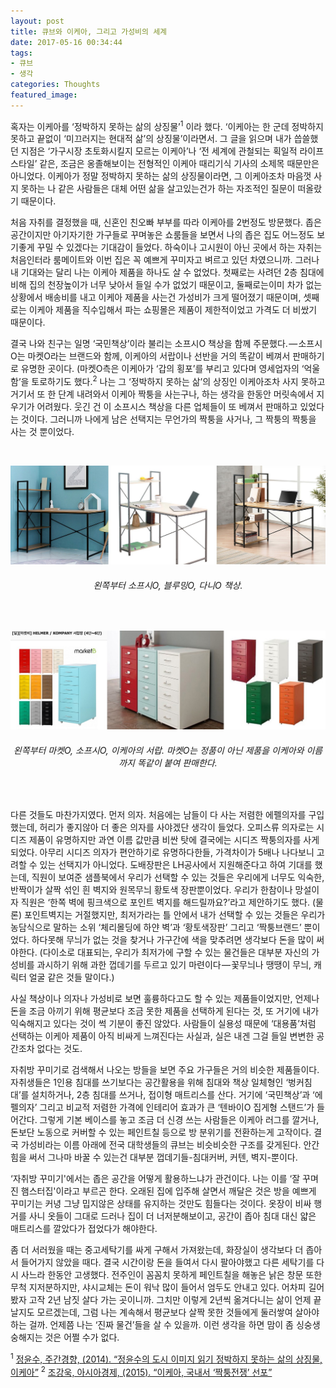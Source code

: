 ```yaml
---
layout: post
title: 큐브와 이케아, 그리고 가성비의 세계
date: 2017-05-16 00:34:44
tags:
- 큐브
- 생각
categories: Thoughts
featured_image: 
---
```

혹자는 이케아를 ‘정박하지 못하는 삶의 상징물’<sup>1</sup> 이라 했다. ‘이케아는 한 군데 정박하지 못하고 끝없이 ‘미끄러지는 현대적 삶’의 상징물’이라면서. 그 글을 읽으며 내가 씁쓸했던 지점은 ‘가구시장 초토화시킬지 모르는 이케아’나 ‘전 세계에 관철되는 획일적 라이프스타일’ 같은, 조금은 옹졸해보이는 전형적인 이케아 때리기식 기사의 소제목 때문만은 아니었다. 이케아가 정말 정박하지 못하는 삶의 상징물이라면, 그 이케아조차 마음껏 사지 못하는 나 같은 사람들은 대체 어떤 삶을 살고있는건가 하는 자조적인 질문이 떠올랐기 때문이다.

처음 자취를 결정했을 때, 신혼인 친오빠 부부를 따라 이케아를 2번정도 방문했다. 좁은 공간이지만 아기자기한 가구들로 꾸며놓은 쇼룸들을 보면서 나의 좁은 집도 어느정도 보기좋게 꾸밀 수 있겠다는 기대감이 들었다. 하숙이나 고시원이 아닌 곳에서 하는 자취는 처음인터라 룸메이트와 이번 집은 꼭 예쁘게 꾸미자고 벼르고 있던 차였으니까. 그러나 내 기대와는 달리 나는 이케아 제품을 하나도 살 수 없었다. 첫째로는 사려던 2층 침대에 비해 집의 천장높이가 너무 낮아서 들일 수가 없었기 때문이고, 둘째로는이미 차가 없는 상황에서 배송비를 내고 이케아 제품을 사는건 가성비가 크게 떨어졌기 때문이며, 셋째로는 이케아 제품을 직수입해서 파는 쇼핑몰은 제품이 제한적이었고 가격도 더 비쌌기 때문이다.

결국 나와 친구는 일명 ‘국민책상’이라 불리는 소프시O 책상을 함께 주문했다. — 소프시O는 마켓O라는 브랜드와 함께, 이케아의 서랍이나 선반을 거의 똑같이 베껴서 판매하기로 유명한 곳이다. (마켓O측은 이케아가 ‘갑의 횡포’를 부리고 있다며 영세업자의 ‘억울함’을 토로하기도 했다.<sup>2</sup> 나는 그 ‘정박하지 못하는 삶’의 상징인 이케아조차 사지 못하고 거기서 또 한 단계 내려와서 이케아 짝퉁을 사는구나, 하는 생각을 한동안 머릿속에서 지우기가 어려웠다. 웃긴 건 이 소프시스 책상을 다른 업체들이 또 베껴서 판매하고 있었다는 것이다. 그러니까 나에게 남은 선택지는 무언가의 짝퉁을 사거나, 그 짝퉁의 짝퉁을 사는 것 뿐이었다.

<p></p>
<br>

![desk](/img/ikea_01.jpeg)
<center><h6>왼쪽부터 소프시O, 블루밍O, 다니O 책상.</h6></center>

<p></p>
<br>

![drawer](/img/ikea_02.jpeg)
<center><h6>왼쪽부터 마켓O, 소프시O, 이케아의 서랍. 마켓O는 정품이 아닌 제품을 이케아와 이름까지 똑같이 붙여 판매한다.</h6></center>

<p></p>
<br>

다른 것들도 마찬가지였다. 먼저 의자. 처음에는 남들이 다 사는 저렴한 에펠의자를 구입했는데, 허리가 좋지않아 더 좋은 의자를 사야겠단 생각이 들었다. 오피스류 의자로는 시디즈 제품이 유명하지만 과연 이름 값만큼 비싼 탓에 결국에는 시디즈 짝퉁의자를 사게되었다. 아무리 시디즈 의자가 편안하기로 유명하다한들, 가격차이가 5배나 나다보니 고려할 수 있는 선택지가 아니었다. 도배장판은 LH공사에서 지원해준다고 하여 기대를 했는데, 직원이 보여준 샘플북에서 우리가 선택할 수 있는 것들은 우리에게 너무도 익숙한, 반짝이가 살짝 섞인 흰 벽지와 원목무늬 황토색 장판뿐이었다. 우리가 한참이나 망설이자 직원은 ‘한쪽 벽에 핑크색으로 포인트 벽지를 해드릴까요?’라고 제안하기도 했다. (물론) 포인트벽지는 거절했지만, 최저가라는 틀 안에서 내가 선택할 수 있는 것들은 우리가 농담식으로 말하는 소위 ‘체리몰딩에 하얀 벽’과 ‘황토색장판’ 그리고 ‘짝퉁브랜드’ 뿐이었다. 하다못해 무늬가 없는 것을 찾거나 가구간에 색을 맞추려면 생각보다 돈을 많이 써야한다. (다이소로 대표되는, 우리가 최저가에 구할 수 있는 물건들은 대부분 자신의 가성비를 과시하기 위해 과한 껍데기를 두르고 있기 마련이다 — 꽃무늬나 땡땡이 무늬, 캐릭터 얼굴 같은 것들 말이다.)

사실 책상이나 의자나 가성비로 보면 훌륭하다고도 할 수 있는 제품들이었지만, 언제나 돈을 조금 아끼기 위해 평균보다 조금 못한 제품을 선택하게 된다는 것, 또 거기에 내가 익숙해지고 있다는 것이 썩 기분이 좋진 않았다. 사람들이 실용성 때문에 ‘대용품’처럼 선택하는 이케아 제품이 아직 비싸게 느껴진다는 사실과, 실은 내겐 그걸 들일 변변한 공간조차 없다는 것도.

자취방 꾸미기로 검색해서 나오는 방들을 보면 주요 가구들은 거의 비슷한 제품들이다. 자취생들은 1인용 침대를 쓰기보다는 공간활용을 위해 침대와 책상 일체형인 ‘벙커침대’를 설치하거나, 2층 침대를 쓰거나, 접이형 매트리스를 산다. 거기에 ‘국민책상’과 ‘에펠의자’ 그리고 비교적 저렴한 가격에 인테리어 효과가 큰 ‘텐바이O 집게형 스탠드’가 들어간다. 그렇게 기본 베이스를 놓고 조금 더 신경 쓰는 사람들은 이케아 러그를 깔거나, 돈보단 노동으로 커버할 수 있는 페인트칠 등으로 방 분위기를 전환하는게 고작이다. 결국 가성비라는 이름 아래에 전국 대학생들의 큐브는 비슷비슷한 구조를 갖게된다. 안간힘을 써서 그나마 바꿀 수 있는건 대부분 껍데기들-침대커버, 커텐, 벽지-뿐이다.


‘자취방 꾸미기'에서는 좁은 공간을 어떻게 활용하느냐가 관건이다. 나는 이를 ‘잘 꾸며진 햄스터집'이라고 부르곤 한다.
오래된 집에 입주해 살면서 깨달은 것은 방을 예쁘게 꾸미기는 커녕 그냥 밉지않은 상태를 유지하는 것만도 힘들다는 것이다. 옷장이 비싸 행거를 사니 옷들이 그대로 드러나 집이 더 너저분해보이고, 공간이 좁아 침대 대신 얇은 매트리스를 깔았다가 접었다가 해야한다.

좀 더 서러웠을 때는 중고세탁기를 싸게 구해서 가져왔는데, 화장실이 생각보다 더 좁아서 들어가지 않았을 때다. 결국 시간이랑 돈을 들여서 다시 팔아야했고 다른 세탁기를 다시 사느라 한동안 고생했다. 전주인이 꼼꼼치 못하게 페인트칠을 해놓은 낡은 창문 또한 무척 지저분하지만, 샤시교체는 돈이 워낙 많이 들어서 엄두도 안내고 있다. 어차피 길어봤자 고작 2년 남짓 살다 가는 곳이니까. 그치만 이렇게 2년씩 옮겨다니는 삶이 언제 끝날지도 모르겠는데, 그럼 나는 계속해서 평균보다 살짝 못한 것들에게 둘러쌓여 살아야하는 걸까. 언제쯤 나는 ‘진짜 물건’들을 살 수 있을까. 이런 생각을 하면 맘이 좀 싱숭생숭해지는 것은 어쩔 수가 없다.

<sup>1</sup> [정윤수, 주간경향, (2014). “정윤수의 도시 이미지 읽기 정박하지 못하는 삶의 상징물, 이케아”](http://weekly.khan.co.kr/khnm.html?mode=view&artid=201412021125351&code=115)
<sup>2</sup> [조강욱, 아시아경제, (2015). “이케아, 국내서 ‘짝퉁전쟁’ 선포”](http://www.asiae.co.kr/news/view.htm?idxno=2015092311183651283)
